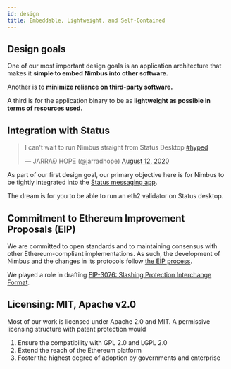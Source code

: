 ```yaml
---
id: design
title: Embeddable, Lightweight, and Self-Contained
---
```


## Design goals

One of our most important design goals is an application architecture that makes it **simple to embed Nimbus into other software.**

Another is to **minimize reliance on third-party software.**

A third is for the application binary to be as **lightweight as possible in terms of resources used.**

## Integration with Status

<blockquote class="twitter-tweet"><p lang="en" dir="ltr">I can&#39;t wait to run Nimbus straight from Status Desktop <a href="https://twitter.com/hashtag/hyped?src=hash&amp;ref_src=twsrc%5Etfw">#hyped</a></p>&mdash; JARRAÐ HOPΞ (@jarradhope) <a href="https://twitter.com/jarradhope/status/1293473249347555334?ref_src=twsrc%5Etfw">August 12, 2020</a></blockquote> <script async src="https://platform.twitter.com/widgets.js" charset="utf-8"></script>

As part of our first design goal, our primary objective here is for Nimbus to be tightly integrated into the [Status messaging app](https://status.im/).

The dream is for you to be able to run an eth2 validator on Status desktop. 

## Commitment to Ethereum Improvement Proposals (EIP)

We are committed to open standards and to maintaining consensus with other Ethereum-compliant implementations. As such, the development of Nimbus and the changes in its protocols follow [the EIP process](https://github.com/ethereum/EIPs/).

We played a role in drafting [EIP-3076: Slashing Protection Interchange Format](https://eips.ethereum.org/EIPS/eip-3076).


## Licensing: MIT, Apache v2.0

Most of our work is licensed under Apache 2.0 and MIT. A permissive licensing structure with patent protection would 

1.  Ensure the compatibility with GPL 2.0 and LGPL 2.0
1.  Extend the reach of the Ethereum platform
1.  Foster the highest degree of adoption by governments and enterprise
